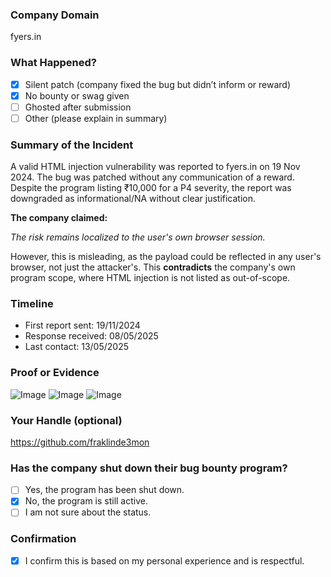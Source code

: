 ### Company Domain

fyers.in

### What Happened?

- [x] Silent patch (company fixed the bug but didn’t inform or reward)
- [x] No bounty or swag given
- [ ] Ghosted after submission
- [ ] Other (please explain in summary)

### Summary of the Incident

A valid HTML injection vulnerability was reported to fyers.in on 19 Nov 2024. The bug was patched without any communication of a reward. Despite the program listing ₹10,000 for a P4 severity, the report was downgraded as informational/NA without clear justification.

**The company claimed:**

*The risk remains localized to the user's own browser session.*

However, this is misleading, as the payload could be reflected in any user's browser, not just the attacker's. This **contradicts** the company's own program scope, where HTML injection is not listed as out-of-scope.

### Timeline

- First report sent: 19/11/2024
- Response received: 08/05/2025
- Last contact: 13/05/2025

### Proof or Evidence

![Image](https://github.com/user-attachments/assets/1f5df689-0696-45d0-8b62-141e4863f3e7)
![Image](https://github.com/user-attachments/assets/0a5c65ee-8e48-4023-8f9a-1c2024affc4a)
![Image](https://github.com/user-attachments/assets/e5457189-256d-4e0e-a3cb-21866b79a04f)

### Your Handle (optional)

https://github.com/fraklinde3mon

### Has the company shut down their bug bounty program?

- [ ] Yes, the program has been shut down.
- [x] No, the program is still active.
- [ ] I am not sure about the status.

### Confirmation

- [x] I confirm this is based on my personal experience and is respectful.
